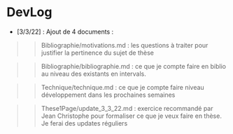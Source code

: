 # DevLog

+ [3/3/22] : Ajout de 4 documents :

>> Bibliographie/motivations.md : les questions à traiter pour justifier la pertinence du sujet de thèse

>>Bibliographie/bibliographie.md : ce que je compte faire en biblio au niveau des existants en intervals.

>>Technique/technique.md : ce que je compte faire niveau développement dans les prochaines semaines

>>These1Page/update_3_3_22.md : exercice recommandé par Jean Christophe pour formaliser ce que je veux faire en thèse. Je ferai des updates réguliers

